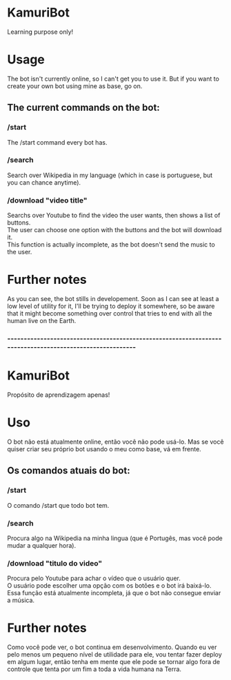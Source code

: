 # KamuriBot
Learning purpose only!

# Usage
The bot isn't currently online, so I can't get you to use it. But if you want to create your own bot using mine as base, go on.

## The current commands on the bot:
### /start
The /start command every bot has.
### /search
Search over Wikipedia in my language (which in case is portuguese, but you can chance anytime).
### /download "video title"
Searchs over Youtube to find the video the user wants, then shows a list of buttons.  
The user can choose one option with the buttons and the bot will download it.  
This function is actually incomplete, as the bot doesn't send the music to the user.

# Further notes
As you can see, the bot stills in developement. Soon as I can see at least a low level of utility
for it, I'll be trying to deploy it somewhere, so be aware that it might become something over control
that tries to end with all the human live on the Earth.


### --------------------------------------------------------------------------------------------------------


# KamuriBot
Propósito de aprendizagem apenas!

# Uso
O bot não está atualmente online, então você não pode usá-lo. Mas se você quiser criar seu próprio bot usando o meu como base, vá em frente.

## Os comandos atuais do bot:
### /start
O comando /start que todo bot tem.
### /search
Procura algo na Wikipedia na minha lingua (que é Portugês, mas você pode mudar a qualquer hora).
### /download "titulo do video"
Procura pelo Youtube para achar o vídeo que o usuário quer.  
O usuário pode escolher uma opção com os botões e o bot irá baixá-lo.  
Essa função está atualmente incompleta, já que o bot não consegue enviar a música.

# Further notes
Como você pode ver, o bot continua em desenvolvimento. Quando eu ver pelo menos um pequeno nível de utilidade para ele,
vou tentar fazer deploy em algum lugar, então tenha em mente que ele pode se tornar algo fora de controle que tenta por um fim a toda a vida humana na Terra.
